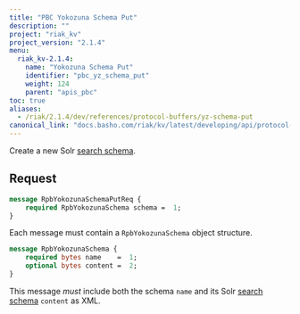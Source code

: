 ```yaml
---
title: "PBC Yokozuna Schema Put"
description: ""
project: "riak_kv"
project_version: "2.1.4"
menu:
  riak_kv-2.1.4:
    name: "Yokozuna Schema Put"
    identifier: "pbc_yz_schema_put"
    weight: 124
    parent: "apis_pbc"
toc: true
aliases:
  - /riak/2.1.4/dev/references/protocol-buffers/yz-schema-put
canonical_link: "docs.basho.com/riak/kv/latest/developing/api/protocol-buffers/yz-schema-put"
---
```


Create a new Solr [search schema](/riak/kv/2.1.4/developing/usage/search-schemas).

## Request

```protobuf
message RpbYokozunaSchemaPutReq {
    required RpbYokozunaSchema schema =  1;
}
```

Each message must contain a `RpbYokozunaSchema` object structure.

```protobuf
message RpbYokozunaSchema {
    required bytes name    =  1;
    optional bytes content =  2;
}
```

This message *must* include both the schema `name` and its Solr [search schema](/riak/kv/2.1.4/developing/usage/search-schemas) `content` as XML.
